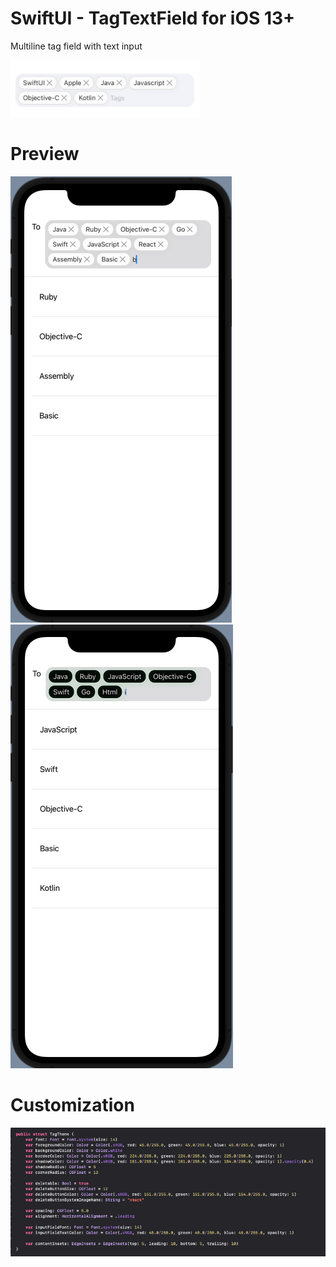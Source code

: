 # SwiftUI - TagTextField for iOS 13+
Multiline tag field with text input

![SwiftUI](/Example/screenshot_preview.png)

# Preview

![Default](/Example/screenshot_normal.png)
![Customized](/Example/screenshot_customized.png)

# Customization
![Theme Customization](/Example/screenshot_theme.png)
